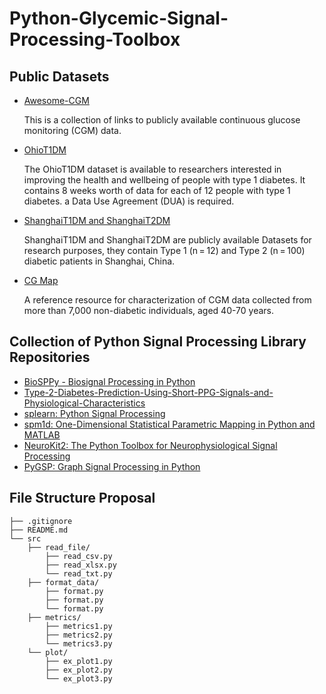 # Python-Glycemic-Signal-Processing-Toolbox

## Public Datasets

- [Awesome-CGM](https://github.com/irinagain/Awesome-CGM)

  This is a collection of links to publicly available continuous glucose monitoring (CGM) data.

- [OhioT1DM](http://smarthealth.cs.ohio.edu/OhioT1DM-dataset.html)

  The OhioT1DM dataset is available to researchers interested in improving the health and wellbeing of people with type 1 diabetes. It contains 8 weeks worth of data for each     of 12 people with type 1 diabetes. a Data Use Agreement (DUA) is required.

- [ShanghaiT1DM and ShanghaiT2DM](https://www.nature.com/articles/s41597-023-01940-7#ref-CR40)
  
  ShanghaiT1DM and ShanghaiT2DM are publicly available Datasets for research purposes, they contain Type 1 (n = 12) and Type 2 (n = 100) diabetic patients in Shanghai, China.

- [CG Map](https://github.com/ayya-keshet/CGMap)

  A reference resource for characterization of CGM data collected from more than 7,000 non-diabetic individuals, aged 40-70 years.

## Collection of Python Signal Processing Library Repositories

- [BioSPPy - Biosignal Processing in Python](https://github.com/PIA-Group/BioSPPy)
- [Type-2-Diabetes-Prediction-Using-Short-PPG-Signals-and-Physiological-Characteristics](https://github.com/chirathyh/clardia---Type-2-Diabetes-Prediction-Using-Short-PPG-Signals-and-Physiological-Characteristics-)
- [splearn: Python Signal Processing](https://github.com/jinglescode/python-signal-processing)
- [spm1d: One-Dimensional Statistical Parametric Mapping in Python and MATLAB](https://github.com/0todd0000/spm1d/)
- [NeuroKit2: The Python Toolbox for Neurophysiological Signal Processing](https://github.com/neuropsychology/NeuroKit)
- [PyGSP: Graph Signal Processing in Python](https://github.com/epfl-lts2/pygsp)

## File Structure Proposal
```
├── .gitignore
├── README.md
└── src
    ├── read_file/
        ├── read_csv.py
        ├── read_xlsx.py
        └── read_txt.py
    ├── format_data/
        ├── format.py
        ├── format.py
        └── format.py
    ├── metrics/
        ├── metrics1.py
        ├── metrics2.py
        └── metrics3.py
    └── plot/
        ├── ex_plot1.py
        ├── ex_plot2.py
        └── ex_plot3.py
```

